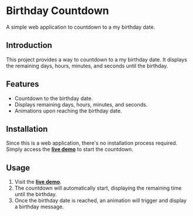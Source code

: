 # Birthday Countdown

A simple web application to countdown to a my birthday date.

## Introduction

This project provides a way to countdown to a my birthday date. It displays the remaining days, hours, minutes, and seconds until the birthday.

## Features

- Countdown to the birthday date.
- Displays remaining days, hours, minutes, and seconds.
- Animations upon reaching the birthday date.

## Installation

Since this is a web application, there's no installation process required. Simply access the <b>[live demo](https://abdelrhmanghaly-whp.github.io/Birthday-Count-Down/)</b> to start the countdown.

## Usage

1. Visit the <b>[live demo](https://abdelrhmanghaly-whp.github.io/Birthday-Count-Down/)</b>.
2. The countdown will automatically start, displaying the remaining time until the birthday.
3. Once the birthday date is reached, an animation will trigger and display a birthday message.

